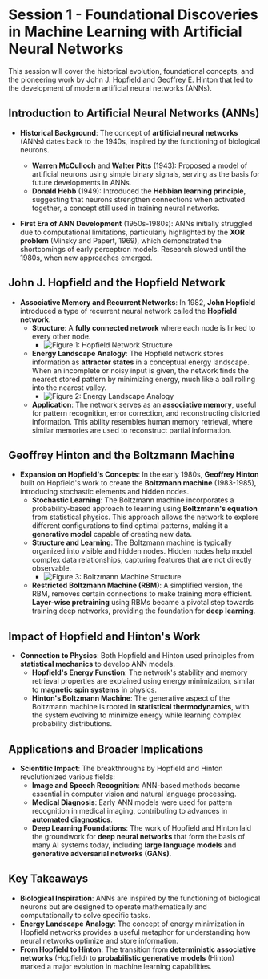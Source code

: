 # Session 1 - Foundational Discoveries in Machine Learning with Artificial Neural Networks

This session will cover the historical evolution, foundational concepts, and the pioneering work by John J. Hopfield and Geoffrey E. Hinton that led to the development of modern artificial neural networks (ANNs).

## Introduction to Artificial Neural Networks (ANNs)

- **Historical Background**: The concept of **artificial neural networks** (ANNs) dates back to the 1940s, inspired by the functioning of biological neurons.

  - **Warren McCulloch** and **Walter Pitts** (1943): Proposed a model of artificial neurons using simple binary signals, serving as the basis for future developments in ANNs.
  - **Donald Hebb** (1949): Introduced the **Hebbian learning principle**, suggesting that neurons strengthen connections when activated together, a concept still used in training neural networks.

- **First Era of ANN Development** (1950s-1980s): ANNs initially struggled due to computational limitations, particularly highlighted by the **XOR problem** (Minsky and Papert, 1969), which demonstrated the shortcomings of early perceptron models. Research slowed until the 1980s, when new approaches emerged.

## John J. Hopfield and the Hopfield Network

- **Associative Memory and Recurrent Networks**: In 1982, **John Hopfield** introduced a type of recurrent neural network called the **Hopfield network**.
  - **Structure**: A **fully connected network** where each node is linked to every other node.
    - ![Figure 1: Hopfield Network Structure](figs/fig4_fy_en_24.jpeg)
  - **Energy Landscape Analogy**: The Hopfield network stores information as **attractor states** in a conceptual energy landscape. When an incomplete or noisy input is given, the network finds the nearest stored pattern by minimizing energy, much like a ball rolling into the nearest valley.
    - ![Figure 2: Energy Landscape Analogy](figs/fig3_fy_en_24.jpeg)
  - **Application**: The network serves as an **associative memory**, useful for pattern recognition, error correction, and reconstructing distorted information. This ability resembles human memory retrieval, where similar memories are used to reconstruct partial information.

## Geoffrey Hinton and the Boltzmann Machine

- **Expansion on Hopfield's Concepts**: In the early 1980s, **Geoffrey Hinton** built on Hopfield's work to create the **Boltzmann machine** (1983-1985), introducing stochastic elements and hidden nodes.
  - **Stochastic Learning**: The Boltzmann machine incorporates a probability-based approach to learning using **Boltzmann's equation** from statistical physics. This approach allows the network to explore different configurations to find optimal patterns, making it a **generative model** capable of creating new data.
  - **Structure and Learning**: The Boltzmann machine is typically organized into visible and hidden nodes. Hidden nodes help model complex data relationships, capturing features that are not directly observable.
    - ![Figure 3: Boltzmann Machine Structure](figs/fig4_fy_en_24.jpeg)
  - **Restricted Boltzmann Machine (RBM)**: A simplified version, the RBM, removes certain connections to make training more efficient. **Layer-wise pretraining** using RBMs became a pivotal step towards training deep networks, providing the foundation for **deep learning**.

## Impact of Hopfield and Hinton's Work

- **Connection to Physics**: Both Hopfield and Hinton used principles from **statistical mechanics** to develop ANN models.
  - **Hopfield's Energy Function**: The network's stability and memory retrieval properties are explained using energy minimization, similar to **magnetic spin systems** in physics.
  - **Hinton's Boltzmann Machine**: The generative aspect of the Boltzmann machine is rooted in **statistical thermodynamics**, with the system evolving to minimize energy while learning complex probability distributions.

## Applications and Broader Implications

- **Scientific Impact**: The breakthroughs by Hopfield and Hinton revolutionized various fields:
  - **Image and Speech Recognition**: ANN-based methods became essential in computer vision and natural language processing.
  - **Medical Diagnosis**: Early ANN models were used for pattern recognition in medical imaging, contributing to advances in **automated diagnostics**.
  - **Deep Learning Foundations**: The work of Hopfield and Hinton laid the groundwork for **deep neural networks** that form the basis of many AI systems today, including **large language models** and **generative adversarial networks (GANs)**.

## Key Takeaways

- **Biological Inspiration**: ANNs are inspired by the functioning of biological neurons but are designed to operate mathematically and computationally to solve specific tasks.
- **Energy Landscape Analogy**: The concept of energy minimization in Hopfield networks provides a useful metaphor for understanding how neural networks optimize and store information.
- **From Hopfield to Hinton**: The transition from **deterministic associative networks** (Hopfield) to **probabilistic generative models** (Hinton) marked a major evolution in machine learning capabilities.
